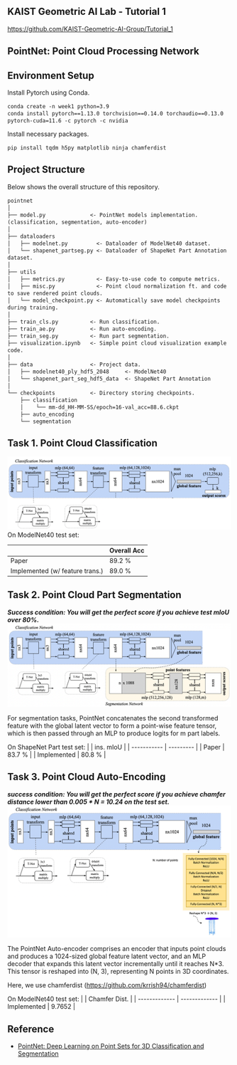 ## KAIST Geometric AI Lab - Tutorial 1
https://github.com/KAIST-Geometric-AI-Group/Tutorial_1

## PointNet: Point Cloud Processing Network
## Environment Setup
Install Pytorch using Conda.
```
conda create -n week1 python=3.9
conda install pytorch==1.13.0 torchvision==0.14.0 torchaudio==0.13.0 pytorch-cuda=11.6 -c pytorch -c nvidia
```
Install necessary packages.
```
pip install tqdm h5py matplotlib ninja chamferdist
```
## Project Structure
Below shows the overall structure of this repository.

```
pointnet
│ 
├── model.py              <- PointNet models implementation. (classification, segmentation, auto-encoder)
│ 
├── dataloaders 
│   ├── modelnet.py         <- Dataloader of ModelNet40 dataset.
│   └── shapenet_partseg.py <- Dataloader of ShapeNet Part Annotation dataset. 
│
├── utils
│   ├── metrics.py          <- Easy-to-use code to compute metrics.
│   ├── misc.py             <- Point cloud normalization ft. and code to save rendered point clouds. 
│   └── model_checkpoint.py <- Automatically save model checkpoints during training.
│
├── train_cls.py          <- Run classification.
├── train_ae.py           <- Run auto-encoding.
├── train_seg.py          <- Run part segmentation.
├── visualization.ipynb   <- Simple point cloud visualization example code.
│
├── data                  <- Project data.
│   ├── modelnet40_ply_hdf5_2048     <- ModelNet40   
│   └── shapenet_part_seg_hdf5_data  <- ShapeNet Part Annotation
│
└── checkpoints           <- Directory storing checkpoints. 
    ├── classification
    │    └── mm-dd_HH-MM-SS/epoch=16-val_acc=88.6.ckpt
    ├── auto_encoding
    └── segmentation
```

## Task 1. Point Cloud Classification
![image](Figure/cls.png)
On ModelNet40 test set:

|                                 | Overall Acc |
| ------------------------------- | ----------- |
| Paper                           | 89.2 %      |
| Implemented (w/ feature trans.) | 89.0 %      | 


## Task 2. Point Cloud Part Segmentation
**_Success condition: You will get the perfect score if you achieve test mIoU over 80%._**
![image](Figure/seg.png)

For segmentation tasks, PointNet concatenates the second transformed feature with the global latent vector to form a point-wise feature tensor, which is then passed through an MLP to produce logits for m part labels.

On ShapeNet Part test set:
|             | ins. mIoU |
| ----------- | --------- |
| Paper       | 83.7 %    |
| Implemented | 80.8 %    | 


## Task 3. Point Cloud Auto-Encoding
**_success condition: You will get the perfect score if you achieve chamfer distance lower than 0.005 * N = 10.24 on the test set._**
![image](Figure/ae.png)

The PointNet Auto-encoder comprises an encoder that inputs point clouds and produces a 1024-sized global feature latent vector, and an MLP decoder that expands this latent vector incrementally until it reaches N*3. This tensor is reshaped into (N, 3), representing N points in 3D coordinates.

Here, we use chamferdist (https://github.com/krrish94/chamferdist)

On ModelNet40 test set:
|               | Chamfer Dist. |
| ------------- | ------------- |
| Implemented   | 9.7652        |


## Reference
- [PointNet: Deep Learning on Point Sets for 3D Classification and Segmentation](https://arxiv.org/abs/1612.00593)
